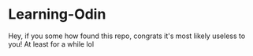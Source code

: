 # Learning-Odin


Hey, if you some how found this repo, congrats it's most likely useless to you! At least for a while lol
